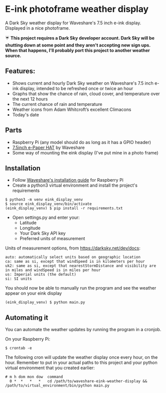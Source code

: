 # E-ink photoframe weather display

A Dark Sky weather display for Waveshare's 7.5 inch e-ink display.  Displayed in a nice photoframe.

☔ **This project requires a Dark Sky developer account.  Dark Sky will be shutting down at some point and they aren't
accepting new sign ups. When that happens, I'll probably port this project to another weather source.**

## Features:
- Shows current and hourly Dark Sky weather on Waveshare's 7.5 inch e-ink display, intended to be refreshed once or twice an hour 
- Graphs that show the chance of rain, cloud cover, and temperature over the next 12 hours 
- The current chance of rain and temperature
- Weather icons from Adam Whitcroft’s excellent Climacons
- Today's date

## Parts
- Raspberry Pi (any model should do as long as it has a GPIO header)
- [7.5inch e-Paper HAT](https://www.waveshare.com/wiki/7.5inch_e-Paper_HAT) by Waveshare
- Some way of mounting the eink display (I've put mine in a photo frame)

## Installation
- Follow [Waveshare's installation guide](https://www.waveshare.com/wiki/7.5inch_e-Paper_HAT#Users_Guides_of_Raspberry_Pi) for Raspberry Pi
- Create a python3 virtual environment and install the project's requirements
```
$ python3 -m venv eink_display_venv
$ source eink_display_venv/bin/activate
(eink_display_venv) $ pip install -r requirements.txt
```
- Open settings.py and enter your:
  - Latitude
  - Longitude
  - Your Dark Sky API key
  - Preferred units of measurement

Units of measurement options, from https://darksky.net/dev/docs:
``` 
auto: automatically select units based on geographic location
ca: same as si, except that windSpeed is in kilometers per hour
uk2: same as si, except that nearestStormDistance and visibility are in miles and windSpeed is in miles per hour
us: Imperial units (the default)
si: SI units
```

You should now be able to manually run the program and see the weather appear on your eink display
```
(eink_display_venv) $ python main.py
```

## Automating it
You can automate the weather updates by running the program in a cronjob.

On your Raspberry Pi:
```
$ crontab -e
```

The following cron will update the weather display once every hour, on the hour.  Remember to put in your actual paths
to this project and your python virtual environment that you created earlier:
```
# m h dom mon dow  command
  0 *  *   *   *   cd /path/to/waveshare-eink-weather-display && /path/to/virtual_environment/bin/python main.py 
```
